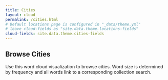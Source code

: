```yaml
---
title: Cities
layout: cloud
permalink: /cities.html
# Default locations page is configured in "_data/theme.yml"
# leave cloud-fields as "site.data.theme.locations-fields"
cloud-fields: site.data.theme.cities-fields
---
```


## Browse Cities

Use this word cloud visualization to browse cities.
Word size is determined by frequency and all words link to a corresponding collection search.
